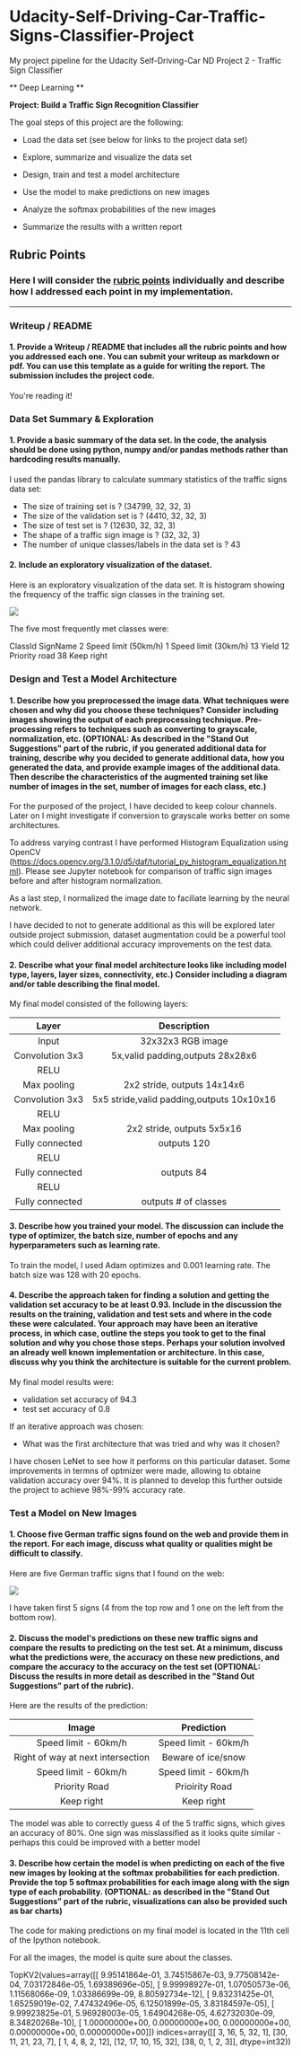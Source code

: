 # Udacity-Self-Driving-Car-Traffic-Signs-Classifier-Project
My project pipeline for the Udacity Self-Driving-Car ND Project 2 - Traffic Sign Classifier

** Deep Learning **

**Project: Build a Traffic Sign Recognition Classifier**

The goal steps of this project are the following:
* Load the data set (see below for links to the project data set)

* Explore, summarize and visualize the data set

* Design, train and test a model architecture

* Use the model to make predictions on new images

* Analyze the softmax probabilities of the new images

* Summarize the results with a written report


## Rubric Points
### Here I will consider the [rubric points](https://review.udacity.com/#!/rubrics/481/view) individually and describe how I addressed each point in my implementation.  

---
### Writeup / README

#### 1. Provide a Writeup / README that includes all the rubric points and how you addressed each one. You can submit your writeup as markdown or pdf. You can use this template as a guide for writing the report. The submission includes the project code.

You're reading it! 

### Data Set Summary & Exploration

#### 1. Provide a basic summary of the data set. In the code, the analysis should be done using python, numpy and/or pandas methods rather than hardcoding results manually.

I used the pandas library to calculate summary statistics of the traffic
signs data set:

* The size of training set is ? (34799, 32, 32, 3) 
* The size of the validation set is ? (4410, 32, 32, 3)
* The size of test set is ? (12630, 32, 32, 3) 
* The shape of a traffic sign image is ? (32, 32, 3) 
* The number of unique classes/labels in the data set is ? 43

#### 2. Include an exploratory visualization of the dataset.

Here is an exploratory visualization of the data set. It is histogram showing the frequency of the traffic sign classes in the training set.

![](images/frequency_of_classes_training_set.png)

The five most frequently met classes were:

ClassId	SignName
2	 Speed limit (50km/h)
1	 Speed limit (30km/h)
13 Yield
12 Priority road
38 Keep right

### Design and Test a Model Architecture

#### 1. Describe how you preprocessed the image data. What techniques were chosen and why did you choose these techniques? Consider including images showing the output of each preprocessing technique. Pre-processing refers to techniques such as converting to grayscale, normalization, etc. (OPTIONAL: As described in the "Stand Out Suggestions" part of the rubric, if you generated additional data for training, describe why you decided to generate additional data, how you generated the data, and provide example images of the additional data. Then describe the characteristics of the augmented training set like number of images in the set, number of images for each class, etc.)

For the purposed of the project, I have decided to keep colour channels. Later on I might investigate if conversion to grayscale works better on some architectures.

To address varying contrast I have performed Histogram Equalization using OpenCV (https://docs.opencv.org/3.1.0/d5/daf/tutorial_py_histogram_equalization.html). Please see Jupyter notebook for comparison of traffic sign images before and after histogram normalization.

As a last step, I normalized the image date to faciliate learning by the neural network.

I have decided to not to generate additional as this will be explored later outside project submission, dataset augmentation could be a powerful tool which could deliver additional accuracy improvements on the test data. 

#### 2. Describe what your final model architecture looks like including model type, layers, layer sizes, connectivity, etc.) Consider including a diagram and/or table describing the final model.

My final model consisted of the following layers:

|      Layer      |               Description                |
| :-------------: | :--------------------------------------: |
|      Input      |            32x32x3 RGB image             |
| Convolution 3x3 | 5x,valid padding,outputs 28x28x6         |
|      RELU       |                                          |
|   Max pooling   |      2x2 stride,  outputs 14x14x6        |
| Convolution 3x3 |5x5 stride,valid padding,outputs 10x10x16 |
|      RELU       |                                          |
|   Max pooling   |      2x2 stride,  outputs 5x5x16         |
| Fully connected |         outputs 120                      |
|      RELU       |                                          |
| Fully connected |         outputs 84                       |
|      RELU       |                                          |
| Fully connected |         outputs # of classes             |


#### 3. Describe how you trained your model. The discussion can include the type of optimizer, the batch size, number of epochs and any hyperparameters such as learning rate.

To train the model, I used Adam optimizes and 0.001 learning rate. The batch size was 128 with 20 epochs.

#### 4. Describe the approach taken for finding a solution and getting the validation set accuracy to be at least 0.93. Include in the discussion the results on the training, validation and test sets and where in the code these were calculated. Your approach may have been an iterative process, in which case, outline the steps you took to get to the final solution and why you chose those steps. Perhaps your solution involved an already well known implementation or architecture. In this case, discuss why you think the architecture is suitable for the current problem.

My final model results were:
* validation set accuracy of 94.3
* test set accuracy of 0.8

If an iterative approach was chosen:
* What was the first architecture that was tried and why was it chosen?

I have chosen LeNet to see how it performs on this particular dataset. Some improvements in termns of optmizer were made, allowing to obtaine validation accuracy over 94%. It is planned to develop this further outside the project to achieve 98%-99% accuracy rate.

### Test a Model on New Images

#### 1. Choose five German traffic signs found on the web and provide them in the report. For each image, discuss what quality or qualities might be difficult to classify.

Here are five German traffic signs that I found on the web:

![](images/german_signs.png)

I have taken first 5 signs (4 from the top row and 1 one on the left from the bottom row).

#### 2. Discuss the model's predictions on these new traffic signs and compare the results to predicting on the test set. At a minimum, discuss what the predictions were, the accuracy on these new predictions, and compare the accuracy to the accuracy on the test set (OPTIONAL: Discuss the results in more detail as described in the "Stand Out Suggestions" part of the rubric).

Here are the results of the prediction:

|     Image                              |  Prediction             |
| :-------------------------------------:| :----------------------:|
|   Speed limit - 60km/h                 |   Speed limit - 60km/h  |
|   Right of way at next intersection    |   Beware of ice/snow    |
|   Speed limit - 60km/h                 |   Speed limit - 60km/h  |
|   Priority Road                        |   Prioirity Road        |
|   Keep right                           |   Keep right            |


The model was able to correctly guess 4 of the 5 traffic signs, which gives an accuracy of 80%. One sign was misslassified as it looks quite similar - perhaps this could be improved with a better model

#### 3. Describe how certain the model is when predicting on each of the five new images by looking at the softmax probabilities for each prediction. Provide the top 5 softmax probabilities for each image along with the sign type of each probability. (OPTIONAL: as described in the "Stand Out Suggestions" part of the rubric, visualizations can also be provided such as bar charts)

The code for making predictions on my final model is located in the 11th cell of the Ipython notebook.

For all the images, the model is quite sure about the classes.

TopKV2(values=array([[  9.95141864e-01,   3.74515867e-03,   9.77508142e-04, 7.03172846e-05,   1.69389696e-05],
                     [  9.99998927e-01,   1.07050573e-06,   1.11568066e-09, 1.03386699e-09,   8.80592734e-12],
                     [  9.83231425e-01,   1.65259019e-02,   7.47432496e-05, 6.12501899e-05,   3.83184597e-05],
                     [  9.99923825e-01,   5.96928003e-05,   1.64904268e-05, 4.62732030e-09,   8.34820268e-10],
                     [  1.00000000e+00,   0.00000000e+00,   0.00000000e+00, 0.00000000e+00,   0.00000000e+00]])
                     indices=array([[ 3, 16,  5, 32,  1],
                                    [30, 11, 21, 23,  7],
                                    [ 1,  4,  8,  2, 12],
                                    [12, 17, 10, 15, 32],
                                    [38,  0,  1,  2,  3]], dtype=int32))



